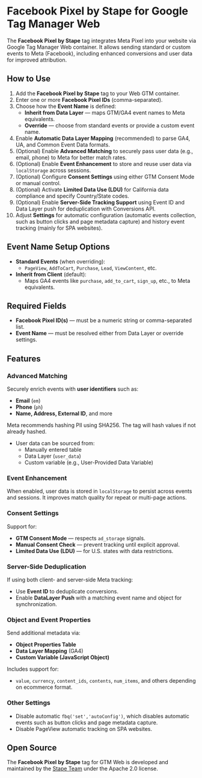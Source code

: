 # Facebook Pixel by Stape for Google Tag Manager Web

The **Facebook Pixel by Stape** tag integrates Meta Pixel into your website via Google Tag Manager Web container. It allows sending standard or custom events to Meta (Facebook), including enhanced conversions and user data for improved attribution.

## How to Use

1. Add the **Facebook Pixel by Stape** tag to your Web GTM container.
2. Enter one or more **Facebook Pixel IDs** (comma-separated).
3. Choose how the **Event Name** is defined:
   - **Inherit from Data Layer** — maps GTM/GA4 event names to Meta equivalents.
   - **Override** — choose from standard events or provide a custom event name.
4. Enable **Automatic Data Layer Mapping** (recommended) to parse GA4, UA, and Common Event Data formats.
5. (Optional) Enable **Advanced Matching** to securely pass user data (e.g., email, phone) to Meta for better match rates.
6. (Optional) Enable **Event Enhancement** to store and reuse user data via `localStorage` across sessions.
7. (Optional) Configure **Consent Settings** using either GTM Consent Mode or manual control.
8. (Optional) Activate **Limited Data Use (LDU)** for California data compliance and specify Country/State codes.
9. (Optional) Enable **Server-Side Tracking Support** using Event ID and Data Layer push for deduplication with Conversions API.
10. Adjust **Settings** for automatic configuration (automatic events collection, such as button clicks and page metadata capture) and history event tracking (mainly for SPA websites).

## Event Name Setup Options

- **Standard Events** (when overriding):
  - `PageView`, `AddToCart`, `Purchase`, `Lead`, `ViewContent`, etc.
- **Inherit from Client** (default):
  - Maps GA4 events like `purchase`, `add_to_cart`, `sign_up`, etc., to Meta equivalents.

## Required Fields

- **Facebook Pixel ID(s)** — must be a numeric string or comma-separated list.
- **Event Name** — must be resolved either from Data Layer or override settings.

## Features

### Advanced Matching

Securely enrich events with **user identifiers** such as:
- **Email** (`em`)
- **Phone** (`ph`)
- **Name, Address, External ID**, and more

Meta recommends hashing PII using SHA256. The tag will hash values if not already hashed.

- User data can be sourced from:
  - Manually entered table
  - Data Layer (`user_data`)
  - Custom variable (e.g., User-Provided Data Variable)

### Event Enhancement

When enabled, user data is stored in `localStorage` to persist across events and sessions. It improves match quality for repeat or multi-page actions.

### Consent Settings

Support for:
- **GTM Consent Mode** — respects `ad_storage` signals.
- **Manual Consent Check** — prevent tracking until explicit approval.
- **Limited Data Use (LDU)** — for U.S. states with data restrictions.

### Server-Side Deduplication

If using both client- and server-side Meta tracking:
- Use **Event ID** to deduplicate conversions.
- Enable **DataLayer Push** with a matching event name and object for synchronization.

### Object and Event Properties

Send additional metadata via:
- **Object Properties Table**
- **Data Layer Mapping** (GA4)
- **Custom Variable (JavaScript Object)**

Includes support for:
- `value`, `currency`, `content_ids`, `contents`, `num_items`, and others depending on ecommerce format.

### Other Settings

- Disable automatic `fbq('set','autoConfig')`, which disables automatic events such as button clicks and page metadata capture.
- Disable PageView automatic tracking on SPA websites.

## Open Source

The **Facebook Pixel by Stape** tag for GTM Web is developed and maintained by the [Stape Team](https://stape.io/) under the Apache 2.0 license.
